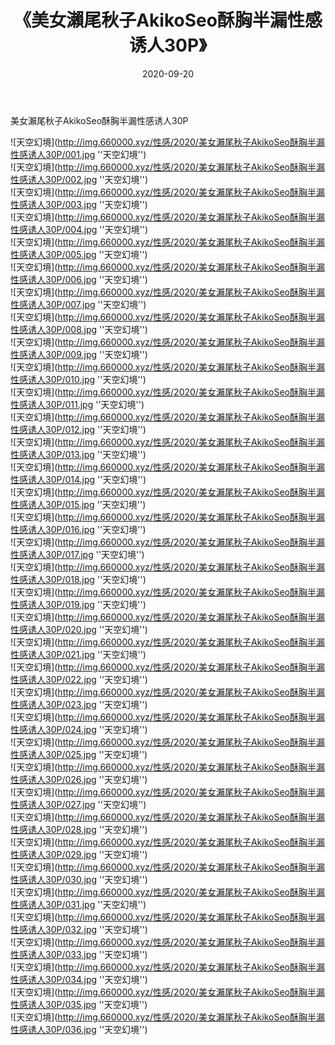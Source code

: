 ﻿---
layout: post
title:  《美女瀨尾秋子AkikoSeo酥胸半漏性感诱人30P》
date:   2020-09-20
img: http://img.660000.xyz/性感/2020/美女瀨尾秋子AkikoSeo酥胸半漏性感诱人30P/000.jpg
categories: [美女, 性感, 泳衣]
---

美女瀨尾秋子AkikoSeo酥胸半漏性感诱人30P



![天空幻境](http://img.660000.xyz/性感/2020/美女瀨尾秋子AkikoSeo酥胸半漏性感诱人30P/001.jpg ''天空幻境'') <br>
![天空幻境](http://img.660000.xyz/性感/2020/美女瀨尾秋子AkikoSeo酥胸半漏性感诱人30P/002.jpg ''天空幻境'') <br>
![天空幻境](http://img.660000.xyz/性感/2020/美女瀨尾秋子AkikoSeo酥胸半漏性感诱人30P/003.jpg ''天空幻境'') <br>
![天空幻境](http://img.660000.xyz/性感/2020/美女瀨尾秋子AkikoSeo酥胸半漏性感诱人30P/004.jpg ''天空幻境'') <br>
![天空幻境](http://img.660000.xyz/性感/2020/美女瀨尾秋子AkikoSeo酥胸半漏性感诱人30P/005.jpg ''天空幻境'') <br>
![天空幻境](http://img.660000.xyz/性感/2020/美女瀨尾秋子AkikoSeo酥胸半漏性感诱人30P/006.jpg ''天空幻境'') <br>
![天空幻境](http://img.660000.xyz/性感/2020/美女瀨尾秋子AkikoSeo酥胸半漏性感诱人30P/007.jpg ''天空幻境'') <br>
![天空幻境](http://img.660000.xyz/性感/2020/美女瀨尾秋子AkikoSeo酥胸半漏性感诱人30P/008.jpg ''天空幻境'') <br>
![天空幻境](http://img.660000.xyz/性感/2020/美女瀨尾秋子AkikoSeo酥胸半漏性感诱人30P/009.jpg ''天空幻境'') <br>
![天空幻境](http://img.660000.xyz/性感/2020/美女瀨尾秋子AkikoSeo酥胸半漏性感诱人30P/010.jpg ''天空幻境'') <br>
![天空幻境](http://img.660000.xyz/性感/2020/美女瀨尾秋子AkikoSeo酥胸半漏性感诱人30P/011.jpg ''天空幻境'') <br>
![天空幻境](http://img.660000.xyz/性感/2020/美女瀨尾秋子AkikoSeo酥胸半漏性感诱人30P/012.jpg ''天空幻境'') <br>
![天空幻境](http://img.660000.xyz/性感/2020/美女瀨尾秋子AkikoSeo酥胸半漏性感诱人30P/013.jpg ''天空幻境'') <br>
![天空幻境](http://img.660000.xyz/性感/2020/美女瀨尾秋子AkikoSeo酥胸半漏性感诱人30P/014.jpg ''天空幻境'') <br>
![天空幻境](http://img.660000.xyz/性感/2020/美女瀨尾秋子AkikoSeo酥胸半漏性感诱人30P/015.jpg ''天空幻境'') <br>
![天空幻境](http://img.660000.xyz/性感/2020/美女瀨尾秋子AkikoSeo酥胸半漏性感诱人30P/016.jpg ''天空幻境'') <br>
![天空幻境](http://img.660000.xyz/性感/2020/美女瀨尾秋子AkikoSeo酥胸半漏性感诱人30P/017.jpg ''天空幻境'') <br>
![天空幻境](http://img.660000.xyz/性感/2020/美女瀨尾秋子AkikoSeo酥胸半漏性感诱人30P/018.jpg ''天空幻境'') <br>
![天空幻境](http://img.660000.xyz/性感/2020/美女瀨尾秋子AkikoSeo酥胸半漏性感诱人30P/019.jpg ''天空幻境'') <br>
![天空幻境](http://img.660000.xyz/性感/2020/美女瀨尾秋子AkikoSeo酥胸半漏性感诱人30P/020.jpg ''天空幻境'') <br>
![天空幻境](http://img.660000.xyz/性感/2020/美女瀨尾秋子AkikoSeo酥胸半漏性感诱人30P/021.jpg ''天空幻境'') <br>
![天空幻境](http://img.660000.xyz/性感/2020/美女瀨尾秋子AkikoSeo酥胸半漏性感诱人30P/022.jpg ''天空幻境'') <br>
![天空幻境](http://img.660000.xyz/性感/2020/美女瀨尾秋子AkikoSeo酥胸半漏性感诱人30P/023.jpg ''天空幻境'') <br>
![天空幻境](http://img.660000.xyz/性感/2020/美女瀨尾秋子AkikoSeo酥胸半漏性感诱人30P/024.jpg ''天空幻境'') <br>
![天空幻境](http://img.660000.xyz/性感/2020/美女瀨尾秋子AkikoSeo酥胸半漏性感诱人30P/025.jpg ''天空幻境'') <br>
![天空幻境](http://img.660000.xyz/性感/2020/美女瀨尾秋子AkikoSeo酥胸半漏性感诱人30P/026.jpg ''天空幻境'') <br>
![天空幻境](http://img.660000.xyz/性感/2020/美女瀨尾秋子AkikoSeo酥胸半漏性感诱人30P/027.jpg ''天空幻境'') <br>
![天空幻境](http://img.660000.xyz/性感/2020/美女瀨尾秋子AkikoSeo酥胸半漏性感诱人30P/028.jpg ''天空幻境'') <br>
![天空幻境](http://img.660000.xyz/性感/2020/美女瀨尾秋子AkikoSeo酥胸半漏性感诱人30P/029.jpg ''天空幻境'') <br>
![天空幻境](http://img.660000.xyz/性感/2020/美女瀨尾秋子AkikoSeo酥胸半漏性感诱人30P/030.jpg ''天空幻境'') <br>
![天空幻境](http://img.660000.xyz/性感/2020/美女瀨尾秋子AkikoSeo酥胸半漏性感诱人30P/031.jpg ''天空幻境'') <br>
![天空幻境](http://img.660000.xyz/性感/2020/美女瀨尾秋子AkikoSeo酥胸半漏性感诱人30P/032.jpg ''天空幻境'') <br>
![天空幻境](http://img.660000.xyz/性感/2020/美女瀨尾秋子AkikoSeo酥胸半漏性感诱人30P/033.jpg ''天空幻境'') <br>
![天空幻境](http://img.660000.xyz/性感/2020/美女瀨尾秋子AkikoSeo酥胸半漏性感诱人30P/034.jpg ''天空幻境'') <br>
![天空幻境](http://img.660000.xyz/性感/2020/美女瀨尾秋子AkikoSeo酥胸半漏性感诱人30P/035.jpg ''天空幻境'') <br>
![天空幻境](http://img.660000.xyz/性感/2020/美女瀨尾秋子AkikoSeo酥胸半漏性感诱人30P/036.jpg ''天空幻境'') <br>